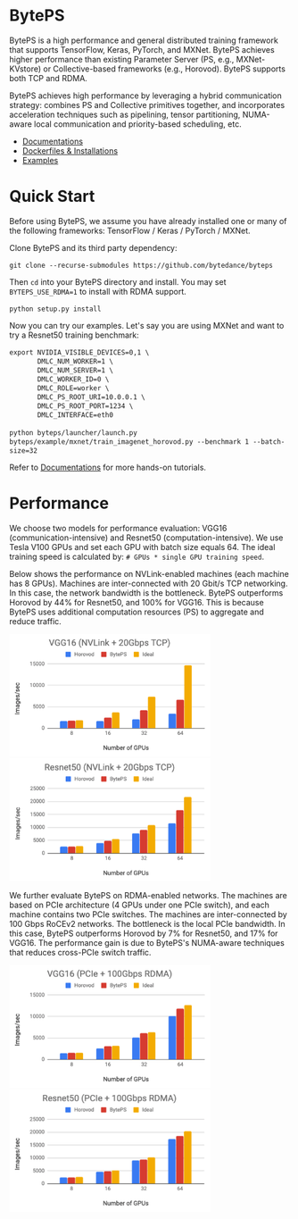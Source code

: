 # BytePS

BytePS is a high performance and general distributed training framework that supports TensorFlow, Keras, PyTorch, and MXNet. 
BytePS achieves higher performance than existing Parameter Server (PS, e.g., MXNet-KVstore) or Collective-based frameworks (e.g., Horovod). 
BytePS supports both TCP and RDMA. 


BytePS achieves high performance by leveraging a hybrid communication strategy: combines PS and Collective primitives together, and incorporates acceleration techniques such as pipelining, tensor partitioning, NUMA-aware local communication and priority-based scheduling, etc. 

* [Documentations](docs)
* [Dockerfiles & Installations](docker)
* [Examples](example)

# Quick Start

Before using BytePS, we assume you have already installed one or many of the following frameworks: TensorFlow / Keras / PyTorch / MXNet.
 
Clone BytePS and its third party dependency:

```
git clone --recurse-submodules https://github.com/bytedance/byteps
```

Then `cd` into your BytePS directory and install. 
You may set `BYTEPS_USE_RDMA=1` to install with RDMA support. 
```
python setup.py install
```

Now you can try our examples. Let's say you are using MXNet and want to try a Resnet50 training benchmark:

```
export NVIDIA_VISIBLE_DEVICES=0,1 \
       DMLC_NUM_WORKER=1 \
       DMLC_NUM_SERVER=1 \
       DMLC_WORKER_ID=0 \
       DMLC_ROLE=worker \
       DMLC_PS_ROOT_URI=10.0.0.1 \
       DMLC_PS_ROOT_PORT=1234 \
       DMLC_INTERFACE=eth0 
       
python byteps/launcher/launch.py byteps/example/mxnet/train_imagenet_horovod.py --benchmark 1 --batch-size=32 
```

Refer to [Documentations](docs) for more hands-on tutorials.


# Performance

We choose two models for performance evaluation: VGG16 (communication-intensive) and Resnet50 (computation-intensive). 
We use Tesla V100 GPUs and set each GPU with batch size equals 64. The ideal training speed is calculated by: `# GPUs * single GPU training speed`.

Below shows the performance on NVLink-enabled machines (each machine has 8 GPUs). Machines are inter-connected with 20 Gbit/s TCP networking. 
In this case, the network bandwidth is the bottleneck. BytePS outperforms Horovod by 44% for Resnet50, and 100% for VGG16. 
This is because BytePS uses additional computation resources (PS) to aggregate and reduce traffic.

<img src="/images/perf_tcp_vgg16.png" width="360" height="220"><img src="/images/perf_tcp_resnet50.png" width="360" height="220">


We further evaluate BytePS on RDMA-enabled networks. The machines are based on PCIe architecture (4 GPUs under one PCIe switch), and each machine contains two PCIe switches.
The machines are inter-connected by 100 Gbps RoCEv2 networks.
The bottleneck is the local PCIe bandwidth.
In this case, BytePS outperforms Horovod by 7% for Resnet50, and 17% for VGG16. 
The performance gain is due to BytePS's NUMA-aware techniques that reduces cross-PCIe switch traffic.  

<img src="/images/perf_rdma_vgg16.png" width="360" height="220"><img src="/images/perf_rdma_resnet50.png" width="360" height="220">

